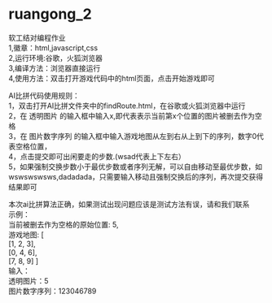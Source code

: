# ruangong_2
软工结对编程作业
</br>
1,徽章：html,javascript,css
</br>
2,运行环境:谷歌，火狐浏览器
</br>
3,编译方法：浏览器直接运行
</br>
4,使用方法：双击打开游戏代码中的html页面，点击开始游戏即可
</br>

AI比拼代码使用规则：
</br>
1，双击打开AI比拼文件夹中的findRoute.html，在谷歌或火狐浏览器中运行</br>
2，在 透明图片 的输入框中输入x,即代表表示当前第x个位置的图片被删去作为空格</br>
3，在 图片数字序列 的输入框中输入游戏地图从左到右从上到下的序列，数字0代表空格位置，</br>
4，点击提交即可出闲要走的步数.(wsad代表上下左右）</br>
5，如果强制交换步数小于最优步数或者序列无解，可以自由移动至最优步数，如wswswswsws,dadadada，只需要输入移动且强制交换后的序列，再次提交获得结果即可</br>

本次ai比拼算法正确，如果测试出现问题应该是测试方法有误，请和我们联系</br>
示例：</br>
 当前被删去作为空格的原始位置: 5,</br>
 游戏地图: [</br>
            [1, 2, 3],</br>
            [0, 4, 6],</br>
            [7, 8, 9] ]</br>
 输入：</br>
      透明图片：5</br>
      图片数字序列：123046789</br>
 

